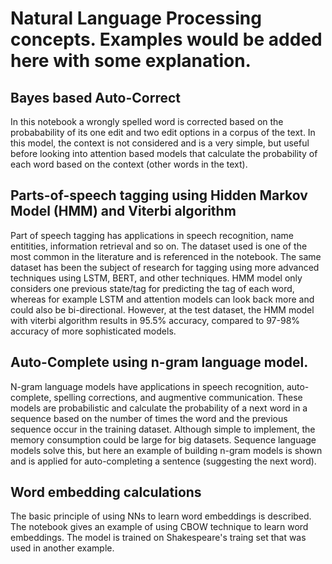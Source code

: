 # Natural Language Processing concepts. Examples would be added here with some explanation.

## Bayes based Auto-Correct
In this notebook a wrongly spelled word is corrected based on the probabability of its one edit and two edit options in a corpus of the text. In this model, the context is not considered and is a very simple, but useful before looking into attention based models that calculate the probability of each word based on the context (other words in the text).

## Parts-of-speech tagging using Hidden Markov Model (HMM) and Viterbi algorithm
Part of speech tagging has applications in speech recognition, name entitities, information retrieval and so on. The dataset used is one of the most common in the literature and is referenced in the notebook. The same dataset has been the subject of research for tagging using more advanced techniques using LSTM, BERT, and other techniques. HMM model only considers one previous state/tag for predicting the tag of each word, whereas for example LSTM and attention models can look back more and could also be bi-directional. However, at the test dataset, the HMM model with viterbi algorithm results in 95.5% accuracy, compared to 97-98% accuracy of more sophisticated models. 

## Auto-Complete using n-gram language model.
N-gram language models have applications in speech recognition, auto-complete, spelling corrections, and augmentive communication. These models are probabilistic and calculate the probability of a next word in a sequence based on the number of times the word and the previous sequence occur in the training dataset. Although simple to implement, the memory consumption could be large for big datasets. Sequence language models solve this, but here an example of building n-gram models is shown and is applied for auto-completing a sentence (suggesting the next word).

## Word embedding calculations
The basic principle of using NNs to learn word embeddings is described. The notebook gives an example of using CBOW technique to learn word embeddings. The model is trained on Shakespeare's traing set that was used in another example.

